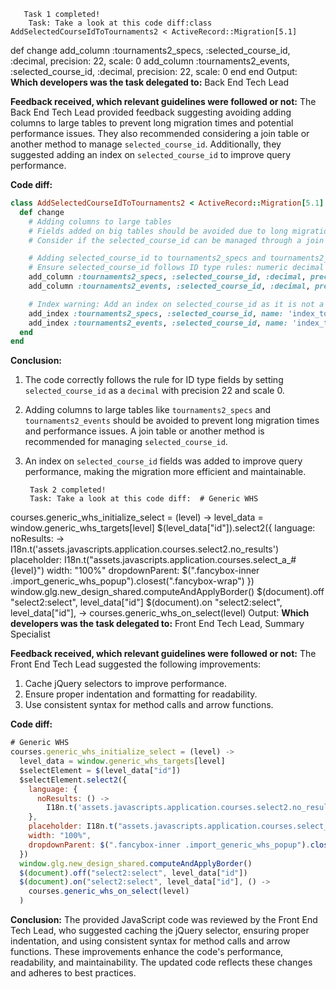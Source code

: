        Task 1 completed!
        Task: Take a look at this code diff:class AddSelectedCourseIdToTournaments2 < ActiveRecord::Migration[5.1]
  def change
    add_column :tournaments2_specs, :selected_course_id, :decimal, precision: 22, scale: 0
    add_column :tournaments2_events, :selected_course_id, :decimal, precision: 22, scale: 0
  end
end
        Output: **Which developers was the task delegated to:** Back End Tech Lead

**Feedback received, which relevant guidelines were followed or not:** The Back End Tech Lead provided feedback suggesting avoiding adding columns to large tables to prevent long migration times and potential performance issues. They also recommended considering a join table or another method to manage `selected_course_id`. Additionally, they suggested adding an index on `selected_course_id` to improve query performance.

**Code diff:**
```ruby
class AddSelectedCourseIdToTournaments2 < ActiveRecord::Migration[5.1]
  def change
    # Adding columns to large tables
    # Fields added on big tables should be avoided due to long migration times and performance issues.
    # Consider if the selected_course_id can be managed through a join table or another method.

    # Adding selected_course_id to tournaments2_specs and tournaments2_events tables
    # Ensure selected_course_id follows ID type rules: numeric decimal 22, precision 0
    add_column :tournaments2_specs, :selected_course_id, :decimal, precision: 22, scale: 0
    add_column :tournaments2_events, :selected_course_id, :decimal, precision: 22, scale: 0

    # Index warning: Add an index on selected_course_id as it is not a text column
    add_index :tournaments2_specs, :selected_course_id, name: 'index_tournaments2_specs_on_selected_course_id'
    add_index :tournaments2_events, :selected_course_id, name: 'index_tournaments2_events_on_selected_course_id'
  end
end
```

**Conclusion:**
1. The code correctly follows the rule for ID type fields by setting `selected_course_id` as a `decimal` with precision 22 and scale 0.
2. Adding columns to large tables like `tournaments2_specs` and `tournaments2_events` should be avoided to prevent long migration times and performance issues. A join table or another method is recommended for managing `selected_course_id`.
3. An index on `selected_course_id` fields was added to improve query performance, making the migration more efficient and maintainable.
    

        Task 2 completed!
        Task: Take a look at this code diff:  # Generic WHS
  courses.generic_whs_initialize_select = (level) ->
    level_data = window.generic_whs_targets[level]
    $(level_data["id"]).select2({
      language:
        noResults: ->
          I18n.t('assets.javascripts.application.courses.select2.no_results')
      placeholder: I18n.t("assets.javascripts.application.courses.select_a_#{level}")
      width: "100%"
      dropdownParent: $(".fancybox-inner .import_generic_whs_popup").closest(".fancybox-wrap")
    })
    window.glg.new_design_shared.computeAndApplyBorder()
    $(document).off "select2:select", level_data["id"]
    $(document).on "select2:select", level_data["id"], ->
      courses.generic_whs_on_select(level)
        Output: **Which developers was the task delegated to:** Front End Tech Lead, Summary Specialist

**Feedback received, which relevant guidelines were followed or not:** 
The Front End Tech Lead suggested the following improvements: 
1. Cache jQuery selectors to improve performance.
2. Ensure proper indentation and formatting for readability.
3. Use consistent syntax for method calls and arrow functions.

**Code diff:**
```javascript
# Generic WHS
courses.generic_whs_initialize_select = (level) ->
  level_data = window.generic_whs_targets[level]
  $selectElement = $(level_data["id"])
  $selectElement.select2({
    language: {
      noResults: () ->
        I18n.t('assets.javascripts.application.courses.select2.no_results')
    },
    placeholder: I18n.t("assets.javascripts.application.courses.select_a_#{level}"),
    width: "100%",
    dropdownParent: $(".fancybox-inner .import_generic_whs_popup").closest(".fancybox-wrap")
  })
  window.glg.new_design_shared.computeAndApplyBorder()
  $(document).off("select2:select", level_data["id"])
  $(document).on("select2:select", level_data["id"], () ->
    courses.generic_whs_on_select(level)
  )
```

**Conclusion:**
The provided JavaScript code was reviewed by the Front End Tech Lead, who suggested caching the jQuery selector, ensuring proper indentation, and using consistent syntax for method calls and arrow functions. These improvements enhance the code's performance, readability, and maintainability. The updated code reflects these changes and adheres to best practices.
